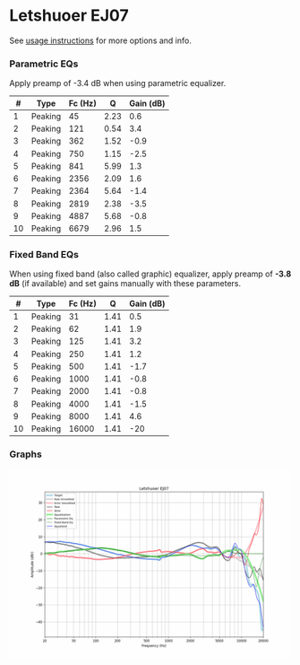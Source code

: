 # Letshuoer EJ07
See [usage instructions](https://github.com/jaakkopasanen/AutoEq#usage) for more options and info.

### Parametric EQs
Apply preamp of -3.4 dB when using parametric equalizer.

|   # | Type    |   Fc (Hz) |    Q |   Gain (dB) |
|-----|---------|-----------|------|-------------|
|   1 | Peaking |        45 | 2.23 |         0.6 |
|   2 | Peaking |       121 | 0.54 |         3.4 |
|   3 | Peaking |       362 | 1.52 |        -0.9 |
|   4 | Peaking |       750 | 1.15 |        -2.5 |
|   5 | Peaking |       841 | 5.99 |         1.3 |
|   6 | Peaking |      2356 | 2.09 |         1.6 |
|   7 | Peaking |      2364 | 5.64 |        -1.4 |
|   8 | Peaking |      2819 | 2.38 |        -3.5 |
|   9 | Peaking |      4887 | 5.68 |        -0.8 |
|  10 | Peaking |      6679 | 2.96 |         1.5 |

### Fixed Band EQs
When using fixed band (also called graphic) equalizer, apply preamp of **-3.8 dB** (if available) and set gains manually with these parameters.

|   # | Type    |   Fc (Hz) |    Q |   Gain (dB) |
|-----|---------|-----------|------|-------------|
|   1 | Peaking |        31 | 1.41 |         0.5 |
|   2 | Peaking |        62 | 1.41 |         1.9 |
|   3 | Peaking |       125 | 1.41 |         3.2 |
|   4 | Peaking |       250 | 1.41 |         1.2 |
|   5 | Peaking |       500 | 1.41 |        -1.7 |
|   6 | Peaking |      1000 | 1.41 |        -0.8 |
|   7 | Peaking |      2000 | 1.41 |        -0.8 |
|   8 | Peaking |      4000 | 1.41 |        -1.5 |
|   9 | Peaking |      8000 | 1.41 |         4.6 |
|  10 | Peaking |     16000 | 1.41 |       -20   |

### Graphs
![](./Letshuoer%20EJ07.png)
